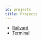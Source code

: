 ```yaml
---
id: projects
title: Projects
---
```


- [Railyard](https://github.com/davisshaver/railyard)
- [Terminal](https://github.com/davisshaver/terminal)